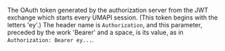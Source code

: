 The OAuth token generated by the authorization server from the JWT exchange which starts every UMAPI session.  (This token begins with the letters 'ey'.)  The header name is `Authorization`, and this parameter, preceded by the work 'Bearer' and a space, is its value, as in `Authorization: Bearer ey...`.